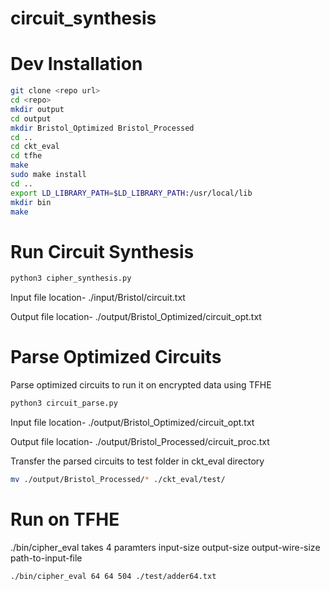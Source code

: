 # circuit_synthesis

# Dev Installation

```bash
git clone <repo url>
cd <repo>
mkdir output
cd output
mkdir Bristol_Optimized Bristol_Processed
cd ..
cd ckt_eval
cd tfhe
make
sudo make install
cd ..
export LD_LIBRARY_PATH=$LD_LIBRARY_PATH:/usr/local/lib
mkdir bin
make
```

# Run Circuit Synthesis

```bash
python3 cipher_synthesis.py
```
Input file location- ./input/Bristol/circuit.txt

Output file location- ./output/Bristol_Optimized/circuit_opt.txt

# Parse Optimized Circuits
Parse optimized circuits to run it on encrypted data using TFHE

```bash
python3 circuit_parse.py
```
Input file location- ./output/Bristol_Optimized/circuit_opt.txt

Output file location- ./output/Bristol_Processed/circuit_proc.txt

Transfer the parsed circuits to test folder in ckt_eval directory 

```bash
mv ./output/Bristol_Processed/* ./ckt_eval/test/
```
# Run on TFHE

./bin/cipher_eval takes 4 paramters input-size output-size output-wire-size path-to-input-file

```bash
./bin/cipher_eval 64 64 504 ./test/adder64.txt
```
